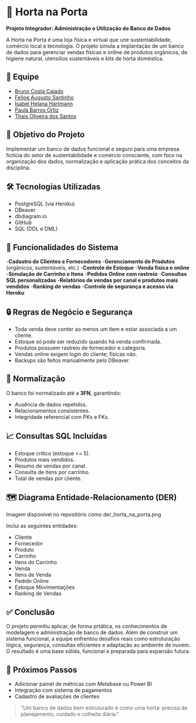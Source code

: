 # 🌱 Horta na Porta 

**Projeto Integrador: Administração e Utilização de Banco de Dados**

A Horta na Porta é uma loja física e virtual que une sustentabilidade, comércio local e tecnologia. O projeto simula a implantação de um banco de dados para gerenciar vendas físicas e online de produtos orgânicos, de higiene natural, utensílios sustentáveis e kits de horta doméstica. 

## 👥 Equipe 

- [Bruno Costa Caiado](https://github.com/costacaiado)
- [Felipe Augusto Santinho](https://github.com/felipe-santinho)
- [Isabel Helana Hartmann](https://github.com/belhartmann)
- [Paula Barros Ortiz](https://github.com/paulabortiz)
- [Thais Oliveira dos Santos](https://github.com/thaismarino)

## 🎯 Objetivo do Projeto 

Implementar um banco de dados funcional e seguro para uma empresa fictícia do setor de sustentabilidade e comércio consciente, com foco na organização dos dados, normalização e aplicação prática dos conceitos da disciplina. 

## 🛠️ Tecnologias Utilizadas

- PostgreSQL (via Heroku)
- DBeaver
- dbdiagram.io
- GitHub
- SQL (DDL e DML)

## 📂 Funcionalidades do Sistema 

-**Cadastro de Clientes e Fornecedores**
-**Gerenciamento de Produtos** (orgânicos, sustentáveis, etc.)
-**Controle de Estoque**
-**Venda física e online**
-**Simulação de Carrinho e Itens**
-**Pedidos Online com rastreio**
-**Consultas SQL personalizadas**
-**Relatórios de vendas por canal e produtos mais vendidos**
-**Ranking de vendas**
-**Controle de segurança e acesso via Heroku**

## 🔒 Regras de Negócio e Segurança 

- Toda venda deve conter ao menos um item e estar associada a um cliente.
- Estoque só pode ser reduzido quando há venda confirmada.
- Produtos possuem rastreio de fornecedor e categoria.
- Vendas online exigem login do cliente; físicas não.
- Backups são feitos manualmente pelo DBeaver.

## 🧠 Normalização 

O banco foi normalizado até a **3FN**, garantindo:
- Ausência de dados repetidos.
- Relacionamentos consistentes.
- Integridade referencial com PKs e FKs.

## 📈 Consultas SQL Incluídas 

- Estoque crítico (estoque <= 5).
- Produtos mais vendidos.
- Resumo de vendas por canal.
- Consulta de itens por carrinho.
- Total de vendas por cliente.

## 🗺️ Diagrama Entidade-Relacionamento (DER)

Imagem disponível no repositório como der_horta_na_porta.png

Inclui as seguintes entidades:
- Cliente
- Fornecedor
- Produto
- Carrinho
- Itens do Carrinho
- Venda
- Itens de Venda
- Pedido Online
- Estoque Movimentações
- Ranking de Vendas

## ✅ Conclusão 

O projeto permitiu aplicar, de forma prtática, os conhecimentos de modelagem e administração de banco de dados. Além de construir um sistema funcional, a equipe enfrentou desafios reais como estruturação lógica, segurança, consultas eficientes e adaptação ao ambiente de nuvem. O resultado é uma base sólida, funcional e preparada para expansão futura. 

## 📌 Próximos Passos 

- Adicionar painel de métricas com Metabase ou Power BI
- Integração com sistema de pagamentos
- Cadastro de avaliações de clientes

> "Um banco de dados bem estruturado é como uma horta: precisa de planejamento, cuidado e colheita diária." 
